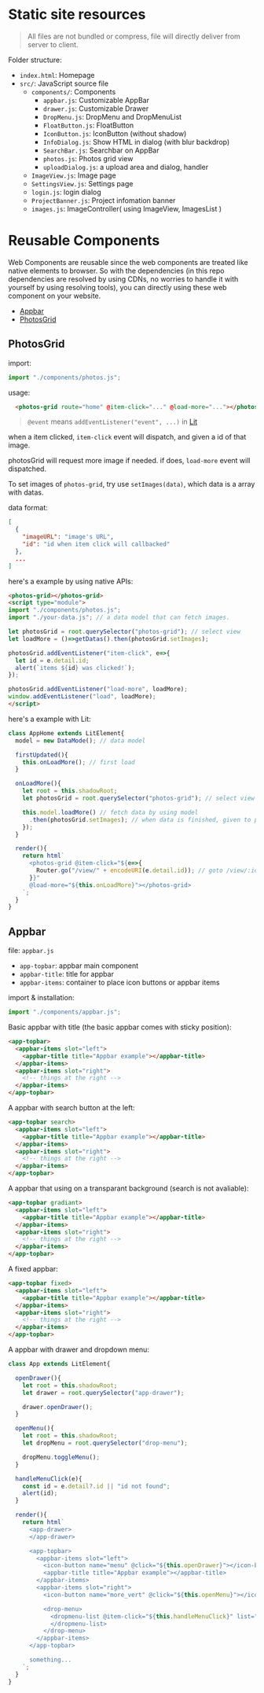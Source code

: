 # Static site resources

> All files are not bundled or compress, file will directly deliver from server to client.

Folder structure:

* `index.html`: Homepage
* `src/`: JavaScript source file
  * `components/`: Components
    * `appbar.js`: Customizable AppBar
    * `drawer.js`: Customizable Drawer
    * `DropMenu.js`: DropMenu and DropMenuList
    * `FloatButton.js`: FloatButton 
    * `IconButton.js`: IconButton (without shadow)
    * `InfoDialog.js`: Show HTML in dialog (with blur backdrop)
    * `SearchBar.js`: Searchbar on AppBar
    * `photos.js`: Photos grid view
    * `uploadDialog.js`: a upload area and dialog, handler
  * `ImageView.js`: Image page
  * `SettingsView.js`: Settings page
  * `login.js`: login dialog
  * `ProjectBanner.js`: Project infomation banner
  * `images.js`: ImageController( using ImageView, ImagesList )

# Reusable Components

Web Components are reusable since the web components are treated like native elements to browser. So with the dependencies (in this repo dependencies are resolved by using CDNs, no worries to handle it with yourself by using resolving tools), you can directly using these web component on your website.

* [Appbar](#Appbar)
* [PhotosGrid](#PhotosGrid)

## PhotosGrid

import:

```js
import "./components/photos.js";
```

usage: 

```html
  <photos-grid route="home" @item-click="..." @load-more="..."></photos-grid>
```

> `@event` means `addEventListener("event", ...)` in [Lit](lit.dev)

when a item clicked, `item-click` event will dispatch, and given a id of that image.

photosGrid will request more image if needed. if does, `load-more` event will dispatched.

To set images of `photos-grid`, try use `setImages(data)`, which data is a array with datas.

data format:

```json
[
  {
    "imageURL": "image's URL",
    "id": "id when item click will callbacked"
  },
  ...
]
```

here's a example by using native APIs:

```html
<photos-grid></photos-grid>
<script type="module">
import "./components/photos.js";
import "./your-data.js"; // a data model that can fetch images.

let photosGrid = root.querySelector("photos-grid"); // select view
let loadMore = ()=>getDatas().then(photosGrid.setImages);

photosGrid.addEventListener("item-click", e=>{
  let id = e.detail.id;
  alert(`items ${id} was clicked!`);
});

photosGrid.addEventListener("load-more", loadMore);
window.addEventListener("load", loadMore);
</script>
```

here's a example with Lit:

```js
class AppHome extends LitElement{
  model = new DataMode(); // data model

  firstUpdated(){
    this.onLoadMore(); // first load
  }

  onLoadMore(){
    let root = this.shadowRoot;
    let photosGrid = root.querySelector("photos-grid"); // select view

    this.model.loadMore() // fetch data by using model
      .then(photosGrid.setImages); // when data is finished, given to photosGrid which will auto update
    });
  }

  render(){
    return html`
      <photos-grid @item-click="${e=>{
        Router.go("/view/" + encodeURI(e.detail.id)); // goto /view/:id when clicked a image
      }}"
      @load-more="${this.onLoadMore}"></photos-grid>
    `;
  }
}
```


## Appbar

file: `appbar.js`

* `app-topbar`: appbar main component
* `appbar-title`: title for appbar
* `appbar-items`: container to place icon buttons or appbar items

import & installation:

```js
import "./components/appbar.js";
```

Basic appbar with title (the basic appbar comes with sticky position):

```html
<app-topbar>
  <appbar-items slot="left">
    <appbar-title title="Appbar example"></appbar-title>
  </appbar-items>
  <appbar-items slot="right">
    <!-- things at the right -->
  </appbar-items>
</app-topbar>
```

A appbar with search button at the left:
```html
<app-topbar search>
  <appbar-items slot="left">
    <appbar-title title="Appbar example"></appbar-title>
  </appbar-items>
  <appbar-items slot="right">
    <!-- things at the right -->
  </appbar-items>
</app-topbar>
```

A appbar that using on a transparant background (search is not avaliable):

```html
<app-topbar gradiant>
  <appbar-items slot="left">
    <appbar-title title="Appbar example"></appbar-title>
  </appbar-items>
  <appbar-items slot="right">
    <!-- things at the right -->
  </appbar-items>
</app-topbar>
```

A fixed appbar:

```html
<app-topbar fixed>
  <appbar-items slot="left">
    <appbar-title title="Appbar example"></appbar-title>
  </appbar-items>
  <appbar-items slot="right">
    <!-- things at the right -->
  </appbar-items>
</app-topbar>
```

A appbar with drawer and dropdown menu:

```js
class App extends LitElement{

  openDrawer(){
    let root = this.shadowRoot;
    let drawer = root.querySelector("app-drawer");

    drawer.openDrawer();
  }

  openMenu(){
    let root = this.shadowRoot;
    let dropMenu = root.querySelector("drop-menu");

    dropMenu.toggleMenu();
  }

  handleMenuClick(e){
    const id = e.detail?.id || "id not found";
    alert(id);
  }

  render(){
    return html`
      <app-drawer>
      </app-drawer>

      <app-topbar>
        <appbar-items slot="left">
          <icon-button name="menu" @click="${this.openDrawer}"></icon-button>
          <appbar-title title="Appbar example"></appbar-title>
        </appbar-items>
        <appbar-items slot="right">
          <icon-button name="more_vert" @click="${this.openMenu}"></icon-button>

          <drop-menu>
            <dropmenu-list @item-click="${this.handleMenuClick}" list="Login,Signup;split,Source Code,Home site;split,Settings,About" >
            </dropmenu-list>
          </drop-menu>
        </appbar-items>
      </app-topbar>

      something...
    `;
  }
}
```